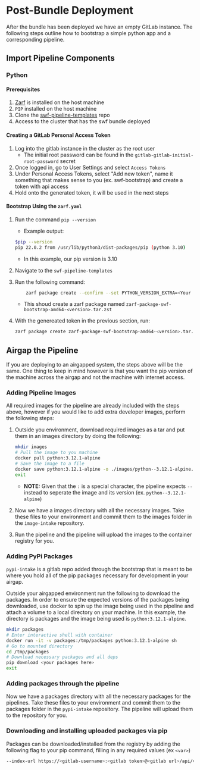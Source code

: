 # Post-Bundle Deployment

After the bundle has been deployed we have an empty GitLab instance. The following steps outline how to bootstrap a simple python app and a corresponding pipeline.

## Import Pipeline Components

### Python

#### Prerequisites

1. [Zarf](https://github.com/defenseunicorns/zarf) is installed on the host machine
2. `PIP` installed on the host machine
3. Clone the [swf-pipeline-templates](https://github.com/defenseunicorns/swf-pipeline-templates) repo
4. Access to the cluster that has the swf bundle deployed

#### Creating a GitLab Personal Access Token

1. Log into the gitlab instance in the cluster as the root user
    - The initial root password can be found in the `gitlab-gitlab-initial-root-password` secret
2. Once logged in, go to User Settings and select `Access Tokens`
3. Under Personal Access Tokens, select "Add new token", name it something that makes sense to you (ex. swf-bootstrap) and create a token with api access
4. Hold onto the generated token, it will be used in the next steps

#### Bootstrap Using the `zarf.yaml`

1. Run the command `pip --version`
    - Example output:

    ```sh
    $pip --version
    pip 22.0.2 from /usr/lib/python3/dist-packages/pip (python 3.10)
    ```

    - In this example, our pip version is 3.10
2. Navigate to the `swf-pipeline-templates`
3. Run the following command:

    ```sh
        zarf package create --confirm --set PYTHON_VERSION_EXTRA=<Your pip version here>
    ```

    - This shoud create a zarf package named `zarf-package-swf-bootstrap-amd64-<version>.tar.zst`
4. With the genereated token in the previous section, run:

    ```bash
    zarf package create zarf-package-swf-bootstrap-amd64-<version>.tar.zst --confirm --set GITLAB_PAT=<Your Personal Access Token>
    ```

## Airgap the Pipeline

If you are deploying to an airgapped system, the steps above will be the same. One thing to keep in mind however is that you want the pip version of the machine across the airgap and not the machine with internet access.

### Adding Pipeline Images

All required images for the pipeline are already included with the steps above, however if you would like to add extra developer images, perform the following steps:

1. Outside you environment, download required images as a tar and put them in an images directory by doing the following:

    ```sh
    mkdir images
    # Pull the image to you machine
    docker pull python:3.12.1-alpine
    # Save the image to a file
    docker save python:3.12.1-alpine -o ./images/python--3.12.1-alpine.tar
    exit
    ```

    - **NOTE:** Given that the `:` is a special character, the pipeline expects `--` instead to seperate the image and its version (ex. `python--3.12.1-alpine`)

2. Now we have a images directory with all the necessary images. Take these files to your environment and commit them to the images folder in the `image-intake` repository.
3. Run the pipeline and the pipeline will upload the images to the container registry for you.

### Adding PyPi Packages

`pypi-intake` is a gitlab repo added through the bootstrap that is meant to be where you hold all of the pip packages necessary for development in your airgap.

Outside your airgapped environment run the following to download the packages. In order to ensure the expected versions of the packages being downloaded, use docker to spin up the image being used in the pipeline and attach a volume to a local directory on your machine. In this example, the directory is packages and the image being used is `python:3.12.1-alpine`.

```sh
mkdir packages
# Enter interactive shell with container
docker run -it -v packages:/tmp/packages python:3.12.1-alpine sh
# Go to mounted directory
cd /tmp/packages
# Download necessary packages and all deps
pip download <your packages here>
exit
```

### Adding packages through the pipeline

Now we have a packages directory with all the necessary packages for the pipelines. Take these files to your environment and commit them to the packages folder in the `pypi-intake` repository. The pipeline will upload them to the repository for you.

### Downloading and installing uploaded packages via pip

Packages can be downloaded/installed from the registry by adding the following flag to your pip command, filling in any required values (ex `<var>`)

```sh
--index-url https://<gitlab-username>:<gitlab token>@<gitlab url>/api/v4/projects/<package repo id>/packages/pypi/simple
```
